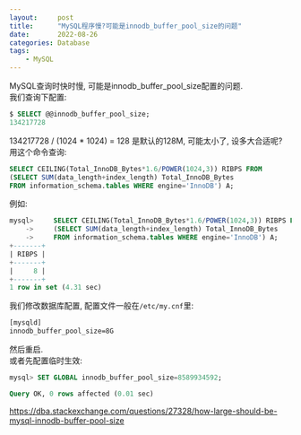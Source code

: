 ```yaml
---
layout:     post
title:      "MySQL程序慢?可能是innodb_buffer_pool_size的问题"
date:       2022-08-26
categories: Database
tags:
    - MySQL
---
```


MySQL查询时快时慢, 可能是innodb_buffer_pool_size配置的问题.  
我们查询下配置:
```sql
$ SELECT @@innodb_buffer_pool_size;
134217728
```
134217728 / (1024 * 1024) = 128 是默认的128M, 可能太小了, 设多大合适呢?
用这个命令查询:
```sql
SELECT CEILING(Total_InnoDB_Bytes*1.6/POWER(1024,3)) RIBPS FROM
(SELECT SUM(data_length+index_length) Total_InnoDB_Bytes
FROM information_schema.tables WHERE engine='InnoDB') A;
```
例如:
```sql
mysql>     SELECT CEILING(Total_InnoDB_Bytes*1.6/POWER(1024,3)) RIBPS FROM
    ->     (SELECT SUM(data_length+index_length) Total_InnoDB_Bytes
    ->     FROM information_schema.tables WHERE engine='InnoDB') A;
+-------+
| RIBPS |
+-------+
|     8 |
+-------+
1 row in set (4.31 sec)
```
我们修改数据库配置, 配置文件一般在`/etc/my.cnf`里:
```txt
[mysqld]
innodb_buffer_pool_size=8G
```
然后重启.  
或者先配置临时生效:
```sql
mysql> SET GLOBAL innodb_buffer_pool_size=8589934592;

Query OK, 0 rows affected (0.01 sec)
```

<https://dba.stackexchange.com/questions/27328/how-large-should-be-mysql-innodb-buffer-pool-size>
